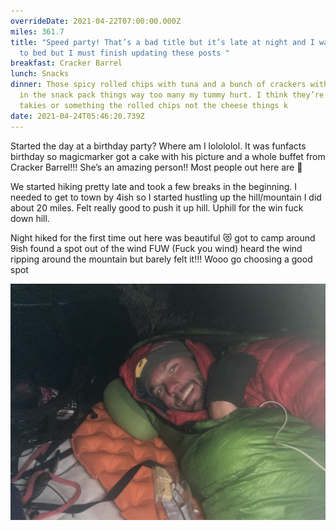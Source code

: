 ```yaml
---
overrideDate: 2021-04-22T07:00:00.000Z
miles: 361.7
title: "Speed party! That’s a bad title but it’s late at night and I want to got
  to bed but I must finish updating these posts "
breakfast: Cracker Barrel
lunch: Snacks
dinner: Those spicy rolled chips with tuna and a bunch of crackers with cheese
  in the snack pack things way too many my tummy hurt. I think they’re called
  takies or something the rolled chips not the cheese things k
date: 2021-04-24T05:46:20.739Z
---
```

Started the day at a birthday party? Where am I lolololol. It was funfacts birthday so magicmarker got a cake with his picture and a whole buffet from Cracker Barrel!!! She’s an amazing person!! Most people out here are 👻



We started hiking pretty late and took a few breaks in the beginning. I needed to get to town by 4ish so I started hustling up the hill/mountain I did about 20 miles. Felt really good to push it up hill. Uphill for the win fuck down hill.



Night hiked for the first time out here was beautiful 😻 got to camp around 9ish found a spot out of the wind FUW (Fuck you wind) heard the wind ripping around the mountain but barely felt it!!! Wooo go choosing a good spot

![Cmapsite](d203aa2e-71ba-4a36-ac9e-7252a2593c2f.jpeg "Campsite ")